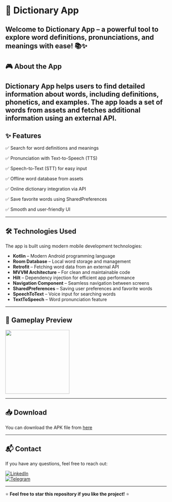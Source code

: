 # 📖 Dictionary App

Welcome to Dictionary App – a powerful tool to explore word definitions, pronunciations, and meanings with ease! 📚✨
---

## 🎮 About the App
Dictionary App helps users to find detailed information about words, including definitions, phonetics, and examples. The app loads a set of words from assets and fetches additional information using an external API.
---

## ✨ Features

✅ Search for word definitions and meanings  

✅ Pronunciation with Text-to-Speech (TTS)  

✅ Speech-to-Text (STT) for easy input  

✅ Offline word database from assets  

✅ Online dictionary integration via API  

✅ Save favorite words using SharedPreferences  

✅ Smooth and user-friendly UI  

---

## 🛠 Technologies Used
The app is built using modern mobile development technologies:
- **Kotlin** – Modern Android programming language
- **Room Database** – Local word storage and management
- **Retrofit** – Fetching word data from an external API
- **MVVM Architecture** – For clean and maintainable code
- **Hilt** – Dependency injection for efficient app performance
- **Navigation Component** – Seamless navigation between screens
- **SharedPreferences** – Saving user preferences and favorite words
- **SpeechToText** – Voice input for searching words
- **TextToSpeech** – Word pronunciation feature

---

## 🎥 Gameplay Preview
<img src="https://github.com/Khonsaid/Dictionary-Uzb_Eng/blob/main/uz-eng_dictionary.gif" width="200">

---

## 📥 Download
You can download the APK file from [here](https://github.com/Khonsaid/Dictionary-Uzb_Eng/raw/main/Uz-Eng%20Dictionary.apk)

---

## 📬 Contact
If you have any questions, feel free to reach out:

[![LinkedIn](https://img.shields.io/badge/LinkedIn-Profile-blue?style=for-the-badge&logo=linkedin)](https://www.linkedin.com/in/khonsaid)  
[![Telegram](https://img.shields.io/badge/Telegram-Message-blue?style=for-the-badge&logo=telegram)](https://t.me/xonsaid)

---

⭐ **Feel free to star this repository if you like the project!** ⭐
